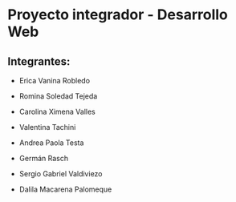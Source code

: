 # Proyecto integrador - Desarrollo Web

## Integrantes: 

- Erica Vanina Robledo

- Romina Soledad Tejeda

- Carolina Ximena Valles

- Valentina Tachini

- Andrea Paola Testa

- Germán Rasch

- Sergio Gabriel Valdiviezo

- Dalila Macarena Palomeque
